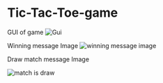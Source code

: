 # Tic-Tac-Toe-game

GUI of game
![Gui](https://github.com/akshaya-0210/Tic-Tac-Toe-game/assets/113678024/736e7470-1d40-40bf-ace7-d961f83bad70)

Winning message Image
![winning message image](https://github.com/akshaya-0210/Tic-Tac-Toe-game/assets/113678024/0a8efe18-a94c-4706-9e5c-65d41c5fb85d)

Draw match message Image

![match is draw](https://github.com/akshaya-0210/Tic-Tac-Toe-game/assets/113678024/ca9d68d8-0bd8-437e-8292-6474328487b2)



